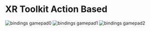 # XR Toolkit Action Based
![bindings gamepad0](https://user-images.githubusercontent.com/42228867/143266003-285c180d-28b7-4643-8071-879c2205ddac.JPG)
![bindings gamepad1](https://user-images.githubusercontent.com/42228867/143266016-cf910a1e-8a90-4a97-95e0-1bbdf94b18bc.JPG)
![bindings gamepad2](https://user-images.githubusercontent.com/42228867/143266022-199e618b-b00b-42b4-a631-bb822c3659da.JPG)
